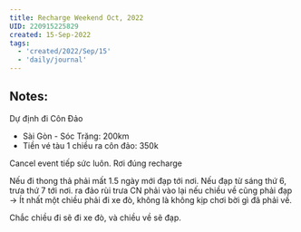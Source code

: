 ```yaml
---
title: Recharge Weekend Oct, 2022
UID: 220915225829
created: 15-Sep-2022
tags:
  - 'created/2022/Sep/15'
  - 'daily/journal'
---
```

## Notes:
Dự định đi Côn Đảo
- Sài Gòn - Sóc Trăng: 200km
- Tiền vé tàu 1 chiều ra côn đảo: 350k

Cancel event tiếp sức luôn. Rơi đúng recharge

Nếu đi thong thả  phải mất 1.5 ngày mới đạp tới nơi. Nếu đạp từ sáng thứ 6, trưa thứ 7 tới nơi. ra đảo rùi trưa CN phải vào lại nếu chiều về cũng phải đạp
-> Ít nhất một chiều phải đi xe đò, không là không kịp chơi bời gì đã phải về.
 
 Chắc chiều đi sẽ đi xe đò, và chiều về sẽ đạp.

